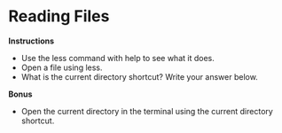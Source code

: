 # Reading Files

**Instructions**
* Use the less command with help to see what it does. 
* Open a file using less. 
* What is the current directory shortcut? Write your answer below.

**Bonus**
* Open the current directory in the terminal using the current directory shortcut. 
